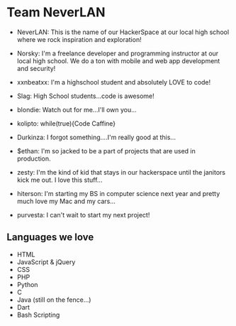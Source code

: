 # Team NeverLAN

- NeverLAN: This is the name of our HackerSpace at our local high school where we rock inspiration and exploration!

- Norsky: I'm a freelance developer and programming instructor at our local high school.  We do a ton with mobile and web app development and security!
- xxnbeatxx: I'm a highschool student and absolutely LOVE to code!  
- Slag: High School students...code is awesome!
- blondie: Watch out for me...I'll own you...
- kolipto: while(true){Code Caffine}
- Durkinza: I forgot something....I'm really good at this...
- $ethan: I'm so jacked to be a part of projects that are used in production.
- zesty: I'm the kind of kid that stays in our hackerspace until the janitors kick me out.  I love this stuff...
- hiterson: I'm starting my BS in computer science next year and pretty much love my Mac and my cars...
- purvesta: I can't wait to start my next project!


## Languages we love

- HTML
- JavaScript & jQuery
- CSS
- PHP
- Python
- C
- Java (still on the fence...)
- Dart
- Bash Scripting

